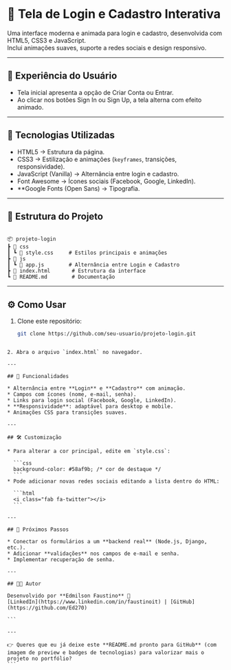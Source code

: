 # 🔐 Tela de Login e Cadastro Interativa

Uma interface moderna e animada para login e cadastro, desenvolvida com HTML5, CSS3 e JavaScript.  
Inclui animações suaves, suporte a redes sociais e design responsivo.

---

## 📸 Experiência do Usuário

- Tela inicial apresenta a opção de Criar Conta ou Entrar.  
- Ao clicar nos botões Sign In ou Sign Up, a tela alterna com efeito animado.  

---

## 🚀 Tecnologias Utilizadas
- HTML5 → Estrutura da página.  
- CSS3 → Estilização e animações (`keyframes`, transições, responsividade).  
- JavaScript (Vanilla) → Alternância entre login e cadastro.  
- Font Awesome → Ícones sociais (Facebook, Google, LinkedIn).  
- **Google Fonts (Open Sans) → Tipografia.  

---

## 📂 Estrutura do Projeto
```

📦 projeto-login
┣ 📂 css
┃ ┗ 📜 style.css     # Estilos principais e animações
┣ 📂 js
┃ ┗ 📜 app.js        # Alternância entre Login e Cadastro
┣ 📜 index.html       # Estrutura da interface
┗ 📜 README.md        # Documentação

````

---

## ⚙️ Como Usar
1. Clone este repositório:
   ```bash
   git clone https://github.com/seu-usuario/projeto-login.git
````

2. Abra o arquivo `index.html` no navegador.

---

## 🎨 Funcionalidades

* Alternância entre **Login** e **Cadastro** com animação.
* Campos com ícones (nome, e-mail, senha).
* Links para login social (Facebook, Google, LinkedIn).
* **Responsividade**: adaptável para desktop e mobile.
* Animações CSS para transições suaves.

---

## 🛠️ Customização

* Para alterar a cor principal, edite em `style.css`:

  ```css
  background-color: #58af9b; /* cor de destaque */
  ```
* Pode adicionar novas redes sociais editando a lista dentro do HTML:

  ```html
  <i class="fab fa-twitter"></i>
  ```

---

## 📌 Próximos Passos

* Conectar os formulários a um **backend real** (Node.js, Django, etc.).
* Adicionar **validações** nos campos de e-mail e senha.
* Implementar recuperação de senha.

---

## 👨‍💻 Autor

Desenvolvido por **Edmilson Faustino** 🚀
[LinkedIn](https://www.linkedin.com/in/faustinoit) | [GitHub](https://github.com/Ed270)

```

---

👉 Queres que eu já deixe este **README.md pronto para GitHub** (com imagem de preview e badges de tecnologias) para valorizar mais o projeto no portfólio?
```
